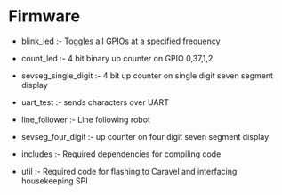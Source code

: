 # Firmware 

- blink_led :- Toggles all GPIOs at a specified frequency
- count_led :- 4 bit binary up counter on GPIO 0,37,1,2
- sevseg_single_digit :- 4 bit up counter on single digit seven segment display
- uart_test :- sends characters over UART
- line_follower :- Line following robot
- sevseg_four_digit :- up counter on four digit seven segment display

- includes :- Required dependencies for compiling code 
- util :- Required code for flashing to Caravel and interfacing housekeeping SPI